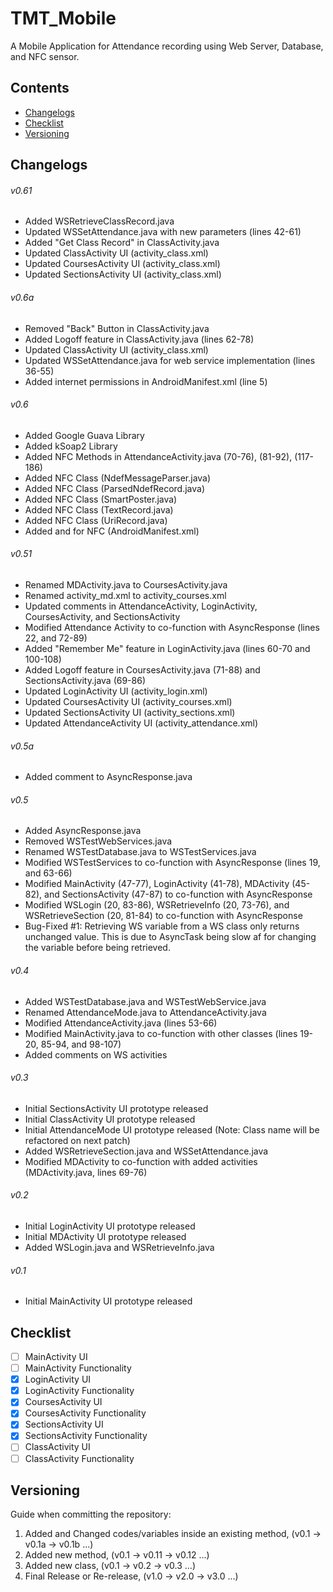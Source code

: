 # TMT_Mobile
A Mobile Application for Attendance recording using Web Server, Database, and NFC sensor.
## Contents
- [Changelogs](https://github.com/708817/TMT_Mobile#changelogs)
- [Checklist](https://github.com/708817/TMT_Mobile#checklist)
- [Versioning](https://github.com/708817/TMT_Mobile#versioning)
## Changelogs
###### v0.61
- Added WSRetrieveClassRecord.java
- Updated WSSetAttendance.java with new parameters (lines 42-61)
- Added "Get Class Record" in ClassActivity.java
- Updated ClassActivity UI (activity_class.xml)
- Updated CoursesActivity UI (activity_class.xml)
- Updated SectionsActivity UI (activity_class.xml)
###### v0.6a
- Removed "Back" Button in ClassActivity.java
- Added Logoff feature in ClassActivity.java (lines 62-78)
- Updated ClassActivity UI (activity_class.xml)
- Updated WSSetAttendance.java for web service implementation (lines 36-55)
- Added internet permissions in AndroidManifest.xml (line 5)
###### v0.6
- Added Google Guava Library
- Added kSoap2 Library
- Added NFC Methods in AttendanceActivity.java (70-76), (81-92), (117-186)
- Added NFC Class (NdefMessageParser.java)
- Added NFC Class (ParsedNdefRecord.java)
- Added NFC Class (SmartPoster.java)
- Added NFC Class (TextRecord.java)
- Added NFC Class (UriRecord.java)
- Added <uses-permission> and <uses-feature> for NFC (AndroidManifest.xml)
###### v0.51
- Renamed MDActivity.java to CoursesActivity.java
- Renamed activity_md.xml to activity_courses.xml
- Updated comments in AttendanceActivity, LoginActivity, CoursesActivity, and SectionsActivity
- Modified Attendance Activity to co-function with AsyncResponse (lines 22, and 72-89)
- Added "Remember Me" feature in LoginActivity.java (lines 60-70 and 100-108)
- Added Logoff feature in CoursesActivity.java (71-88) and SectionsActivity.java (69-86)
- Updated LoginActivity UI (activity_login.xml)
- Updated CoursesActivity UI (activity_courses.xml)
- Updated SectionsActivity UI (activity_sections.xml)
- Updated AttendanceActivity UI (activity_attendance.xml)
###### v0.5a
- Added comment to AsyncResponse.java
###### v0.5
- Added AsyncResponse.java
- Removed WSTestWebServices.java
- Renamed WSTestDatabase.java to WSTestServices.java
- Modified WSTestServices to co-function with AsyncResponse (lines 19, and 63-66)
- Modified MainActivity (47-77), LoginActivity (41-78), MDActivity (45-82), and SectionsActivity (47-87) to co-function with AsyncResponse
- Modified WSLogin (20, 83-86), WSRetrieveInfo (20, 73-76), and WSRetrieveSection (20, 81-84) to co-function with AsyncResponse
- Bug-Fixed #1: Retrieving WS variable from a WS class only returns unchanged value. This is due to AsyncTask being slow af for changing the variable before being retrieved.
###### v0.4
- Added WSTestDatabase.java and WSTestWebService.java
- Renamed AttendanceMode.java to AttendanceActivity.java
- Modified AttendanceActivity.java (lines 53-66)
- Modified MainActivity.java to co-function with other classes (lines 19-20, 85-94, and 98-107)
- Added comments on WS activities
###### v0.3
- Initial SectionsActivity UI prototype released
- Initial ClassActivity UI prototype released
- Initial AttendanceMode UI prototype released (Note: Class name will be refactored on next patch)
- Added WSRetrieveSection.java and WSSetAttendance.java
- Modified MDActivity to co-function with added activities (MDActivity.java, lines 69-76)
###### v0.2
- Initial LoginActivity UI prototype released
- Initial MDActivity UI prototype released
- Added WSLogin.java and WSRetrieveInfo.java 
###### v0.1
- Initial MainActivity UI prototype released
## Checklist
- [ ] MainActivity UI
- [ ] MainActivity Functionality
- [x] LoginActivity UI
- [x] LoginActivity Functionality
- [x] CoursesActivity UI
- [x] CoursesActivity Functionality
- [x] SectionsActivity UI
- [x] SectionsActivity Functionality
- [ ] ClassActivity UI
- [ ] ClassActivity Functionality
## Versioning
Guide when committing the repository:
1. Added and Changed codes/variables inside an existing method, (v0.1 -> v0.1a -> v0.1b ...)
2. Added new method, (v0.1 -> v0.11 -> v0.12 ...)
3. Added new class, (v0.1 -> v0.2 -> v0.3 ...)
4. Final Release or Re-release, (v1.0 -> v2.0 -> v3.0 ...)
